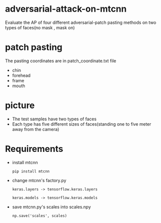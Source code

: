 # adversarial-attack-on-mtcnn
Evaluate the AP of four different adversarial-patch pasting methods on two types of faces(no mask , mask on)

# patch pasting
The pasting coordinates are in patch_coordinate.txt file
  
- chin
- forehead
- frame 
- mouth

# picture
- The test samples have two types of faces
- Each type has five different sizes of faces(standing one to five meter away from the camera)

# Requirements
- install mtcnn

  `pip install mtcnn`

- change mtcnn's factory.py
    
    `keras.layers -> tensorflow.keras.layers`
    
    `keras.models -> tensorflow.keras.models`
    
- save mtcnn.py's scales into scales.npy
    
    `np.save('scales', scales)`
